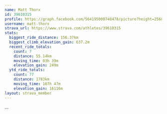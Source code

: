 ```yaml
---
name: Matt Thorx
id: 39610315
profile: https://graph.facebook.com/564195000748478/picture?height=256&width=256
username: matt-thorx
strava_url: https://www.strava.com/athletes/39610315
stats:
  biggest_ride_distance: 156.37km
  biggest_climb_elevation_gain: 637.2m
  recent_ride_totals:
    count: 7
    distance: 55.14km
    moving_time: 03h 39m
    elevation_gain: 249m
  ytd_ride_totals:
    count: 77
    distance: 1783km
    moving_time: 107h 47m
    elevation_gain: 16116m
layout: strava_member
--- 
```

...
